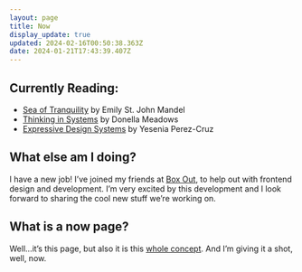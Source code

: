 ```yaml
---
layout: page
title: Now
display_update: true
updated: 2024-02-16T00:50:38.363Z
date: 2024-01-21T17:43:39.407Z
---
```

## Currently Reading:

* [Sea of Tranquility](https://bookshop.org/p/books/sea-of-tranquility-emily-st-john-mandel/17768221?ean=9780593466735) by Emily St. John Mandel
* [Thinking in Systems](https://bookshop.org/a/84246/9781603580557) by Donella Meadows
* [Expressive Design Systems](https://bookshop.org/a/84246/9781952616082) by Yesenia Perez-Cruz[](https://bookshop.org/a/84246/9780062662583)

## What else am I doing?

I have a new job! I’ve joined my friends at [Box Out](https://boxoutsports.com), to help out with frontend design and development. I’m very excited by this development and I look forward to sharing the cool new stuff we’re working on.

## What is a now page?

Well…it’s this page, but also it is this [whole concept](https://nownownow.com/about). And I’m giving it a shot, well, now.
